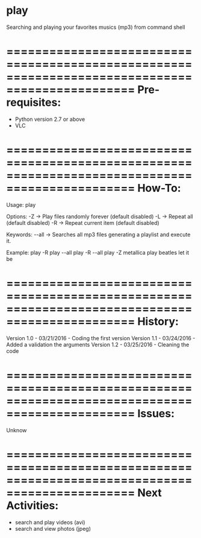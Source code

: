 # play
Searching and playing your favorites musics (mp3) from command shell

================================================================================================
Pre-requisites:
================================================================================================
- Python version 2.7 or above
- VLC

================================================================================================
How-To:
================================================================================================
Usage: play <options> <keywords>

Options:
-Z -> Play files randomly forever (default disabled)
-L -> Repeat all (default disabled)
-R -> Repeat current item (default disabled)

Keywords:
--all -> Searches all mp3 files generating a playlist and execute it.

Example:
play -R
play --all
play -R --all
play -Z metallica
play beatles let it be

================================================================================================
History:
================================================================================================
Version 1.0 - 03/21/2016 - Coding the first version
Version 1.1 - 03/24/2016 - Added a validation the arguments
Version 1.2 - 03/25/2016 - Cleaning the code

================================================================================================
Issues:
================================================================================================
Unknow

================================================================================================
Next Activities:
================================================================================================
- search and play videos (avi)
- search and view photos (jpeg)
